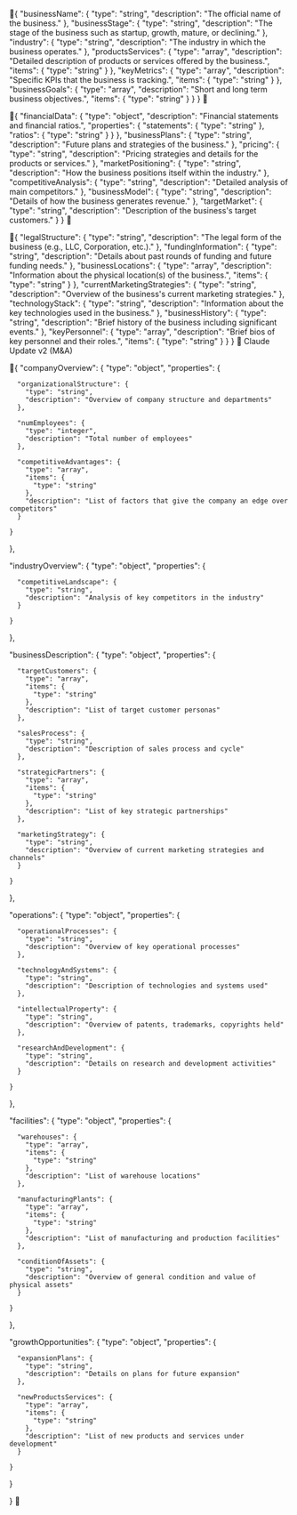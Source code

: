 
{
  "businessName": {
    "type": "string",
    "description": "The official name of the business."
  },
  "businessStage": {
    "type": "string",
    "description": "The stage of the business such as startup, growth, mature, or declining."
  },
  "industry": {
    "type": "string",
    "description": "The industry in which the business operates."
  },
  "productsServices": {
    "type": "array",
    "description": "Detailed description of products or services offered by the business.",
    "items": {
      "type": "string"
    }
  },
  "keyMetrics": {
    "type": "array",
    "description": "Specific KPIs that the business is tracking.",
    "items": {
      "type": "string"
    }
  },
  "businessGoals": {
    "type": "array",
    "description": "Short and long term business objectives.",
    "items": {
      "type": "string"
    }
  }
}


 

{
  "financialData": {
    "type": "object",
    "description": "Financial statements and financial ratios.",
    "properties": {
      "statements": {
        "type": "string"
      },
      "ratios": {
        "type": "string"
      }
    }
  },
  "businessPlans": {
    "type": "string",
    "description": "Future plans and strategies of the business."
  },
  "pricing": {
    "type": "string",
    "description": "Pricing strategies and details for the products or services."
  },
  "marketPositioning": {
    "type": "string",
    "description": "How the business positions itself within the industry."
  },
  "competitiveAnalysis": {
    "type": "string",
    "description": "Detailed analysis of main competitors."
  },
  "businessModel": {
    "type": "string",
    "description": "Details of how the business generates revenue."
  },
  "targetMarket": {
    "type": "string",
    "description": "Description of the business's target customers."
  }
}



 


{
  "legalStructure": {
    "type": "string",
    "description": "The legal form of the business (e.g., LLC, Corporation, etc.)."
  },
  "fundingInformation": {
    "type": "string",
    "description": "Details about past rounds of funding and future funding needs."
  },
  "businessLocations": {
    "type": "array",
    "description": "Information about the physical location(s) of the business.",
    "items": {
      "type": "string"
    }
  },
  "currentMarketingStrategies": {
    "type": "string",
    "description": "Overview of the business's current marketing strategies."
  },
  "technologyStack": {
    "type": "string",
    "description": "Information about the key technologies used in the business."
  },
  "businessHistory": {
    "type": "string",
    "description": "Brief history of the business including significant events."
  },
  "keyPersonnel": {
    "type": "array",
    "description": "Brief bios of key personnel and their roles.",
    "items": {
      "type": "string"
    }
  }
}

Claude Update v2 (M&A)

 

{
  "companyOverview": {
    "type": "object", 
    "properties": {
      
      "organizationalStructure": {
        "type": "string",
        "description": "Overview of company structure and departments"
      },
      
      "numEmployees": {
        "type": "integer",
        "description": "Total number of employees"
      },
      
      "competitiveAdvantages": {
        "type": "array", 
        "items": {
          "type": "string"
        },
        "description": "List of factors that give the company an edge over competitors"
      }
      
    }
  },

  "industryOverview": {
    "type": "object", 
    "properties": {
    
      "competitiveLandscape": {
        "type": "string",
        "description": "Analysis of key competitors in the industry"
      }
      
    }
  },
  
  "businessDescription": {
    "type": "object",
    "properties": {

      "targetCustomers": {
        "type": "array",
        "items": {
          "type": "string" 
        },
        "description": "List of target customer personas"
      },

      "salesProcess": {
        "type": "string",
        "description": "Description of sales process and cycle"
      },

      "strategicPartners": {
        "type": "array",
        "items": {
          "type": "string"
        },
        "description": "List of key strategic partnerships"
      },

      "marketingStrategy": {
        "type": "string",
        "description": "Overview of current marketing strategies and channels"
      }

    }
  },

  "operations": {
    "type": "object",
    "properties": {
    
      "operationalProcesses": {
        "type": "string",
        "description": "Overview of key operational processes"
      },

      "technologyAndSystems": {
        "type": "string", 
        "description": "Description of technologies and systems used"
      },

      "intellectualProperty": {
        "type": "string",
        "description": "Overview of patents, trademarks, copyrights held"
      },

      "researchAndDevelopment": {
        "type": "string",
        "description": "Details on research and development activities"
      }
      
    }
  },

  "facilities": {
    "type": "object",
    "properties": {

      "warehouses": {
        "type": "array",
        "items": {
          "type": "string"  
        },
        "description": "List of warehouse locations"
      },

      "manufacturingPlants": {
        "type": "array",
        "items": {
          "type": "string"
        },
        "description": "List of manufacturing and production facilities"
      },

      "conditionOfAssets": {
        "type": "string",
        "description": "Overview of general condition and value of physical assets"
      }

    }
  },

  "growthOpportunities": {
    "type": "object", 
    "properties": {

      "expansionPlans": {
        "type": "string",
        "description": "Details on plans for future expansion"  
      },

      "newProductsServices": {
        "type": "array",
        "items": {
          "type": "string"
        },
        "description": "List of new products and services under development"
      }

    }
  }

}

